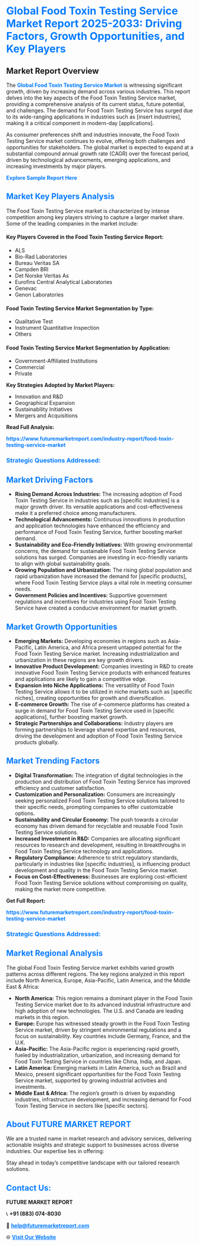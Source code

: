<h1 style="color: #007BFF;">Global Food Toxin Testing Service Market Report 2025-2033: Driving Factors, Growth Opportunities, and Key Players</h1>

<section id="overview">
<h2>Market Report Overview</h2>
<p>The <a href="https://www.futuremarketreport.com/industry-report/food-toxin-testing-service-market" style="color: #007BFF; text-decoration: none;"><strong>Global Food Toxin Testing Service Market</strong></a> is witnessing significant growth, driven by increasing demand across various industries. This report delves into the key aspects of the Food Toxin Testing Service market, providing a comprehensive analysis of its current status, future potential, and challenges. The demand for Food Toxin Testing Service has surged due to its wide-ranging applications in industries such as [insert industries], making it a critical component in modern-day [applications].</p>
<p>As consumer preferences shift and industries innovate, the Food Toxin Testing Service market continues to evolve, offering both challenges and opportunities for stakeholders. The global market is expected to expand at a substantial compound annual growth rate (CAGR) over the forecast period, driven by technological advancements, emerging applications, and increasing investments by major players.</p>
</section>

<section id="overview">
<p><a href="https://www.futuremarketreport.com/request-sample/reportId=43431" style="color: #007BFF; text-decoration: none;"><strong>Explore Sample Report Here</strong></a></p>
</section>

<section id="key-players">
<h2 style="color: #007BFF;">Market Key Players Analysis</h2>
<p>The Food Toxin Testing Service market is characterized by intense competition among key players striving to capture a larger market share. Some of the leading companies in the market include:</p>
<h4>Key Players Covered in the Food Toxin Testing Service Report:</h4>
<ul><li>ALS</li><li>Bio-Rad Laboratories</li><li>Bureau Veritas SA</li><li>Campden BRI</li><li>Det Norske Veritas As</li><li>Eurofins Central Analytical Laboratories</li><li>Genevac</li><li>Genon Laboratories</li></ul>
<h4>Food Toxin Testing Service Market Segmentation by Type:</h4>
<ul><li>Qualitative Test</li><li>Instrument Quantitative Inspection</li><li>Others</li></ul>

<h4>Food Toxin Testing Service Market Segmentation by Application:</h4>
<ul><li>Government-Affiliated Institutions</li><li>Commercial</li><li>Private</li></ul>
<p><strong>Key Strategies Adopted by Market Players:</strong></p>
<ul>
<li>Innovation and R&D</li>
<li>Geographical Expansion</li>
<li>Sustainability Initiatives</li>
<li>Mergers and Acquisitions</li>
</ul>
</section>

<section>
<p><strong>Read Full Analysis: </strong></p><a href="https://www.futuremarketreport.com/industry-report/food-toxin-testing-service-market" style="color: #007BFF; text-decoration: none;"><strong>https://www.futuremarketreport.com/industry-report/food-toxin-testing-service-market</strong></a>
<h3 style="color: #007BFF;">Strategic Questions Addressed:</h3>
</section>

<section id="driving-factors">
<h2 style="color: #007BFF;">Market Driving Factors</h2>
<ul>
<li><strong>Rising Demand Across Industries:</strong> The increasing adoption of Food Toxin Testing Service in industries such as [specific industries] is a major growth driver. Its versatile applications and cost-effectiveness make it a preferred choice among manufacturers.</li>
<li><strong>Technological Advancements:</strong> Continuous innovations in production and application technologies have enhanced the efficiency and performance of Food Toxin Testing Service, further boosting market demand.</li>
<li><strong>Sustainability and Eco-Friendly Initiatives:</strong> With growing environmental concerns, the demand for sustainable Food Toxin Testing Service solutions has surged. Companies are investing in eco-friendly variants to align with global sustainability goals.</li>
<li><strong>Growing Population and Urbanization:</strong> The rising global population and rapid urbanization have increased the demand for [specific products], where Food Toxin Testing Service plays a vital role in meeting consumer needs.</li>
<li><strong>Government Policies and Incentives:</strong> Supportive government regulations and incentives for industries using Food Toxin Testing Service have created a conducive environment for market growth.</li>
</ul>
</section>

<section id="growth-opportunities">
<h2 style="color: #007BFF;">Market Growth Opportunities</h2>
<ul>
<li><strong>Emerging Markets:</strong> Developing economies in regions such as Asia-Pacific, Latin America, and Africa present untapped potential for the Food Toxin Testing Service market. Increasing industrialization and urbanization in these regions are key growth drivers.</li>
<li><strong>Innovative Product Development:</strong> Companies investing in R&D to create innovative Food Toxin Testing Service products with enhanced features and applications are likely to gain a competitive edge.</li>
<li><strong>Expansion into Niche Applications:</strong> The versatility of Food Toxin Testing Service allows it to be utilized in niche markets such as [specific niches], creating opportunities for growth and diversification.</li>
<li><strong>E-commerce Growth:</strong> The rise of e-commerce platforms has created a surge in demand for Food Toxin Testing Service used in [specific applications], further boosting market growth.</li>
<li><strong>Strategic Partnerships and Collaborations:</strong> Industry players are forming partnerships to leverage shared expertise and resources, driving the development and adoption of Food Toxin Testing Service products globally.</li>
</ul>
</section>

<section id="trending-factors">
<h2 style="color: #007BFF;">Market Trending Factors</h2>
<ul>
<li><strong>Digital Transformation:</strong> The integration of digital technologies in the production and distribution of Food Toxin Testing Service has improved efficiency and customer satisfaction.</li>
<li><strong>Customization and Personalization:</strong> Consumers are increasingly seeking personalized Food Toxin Testing Service solutions tailored to their specific needs, prompting companies to offer customizable options.</li>
<li><strong>Sustainability and Circular Economy:</strong> The push towards a circular economy has driven demand for recyclable and reusable Food Toxin Testing Service solutions.</li>
<li><strong>Increased Investment in R&D:</strong> Companies are allocating significant resources to research and development, resulting in breakthroughs in Food Toxin Testing Service technology and applications.</li>
<li><strong>Regulatory Compliance:</strong> Adherence to strict regulatory standards, particularly in industries like [specific industries], is influencing product development and quality in the Food Toxin Testing Service market.</li>
<li><strong>Focus on Cost-Effectiveness:</strong> Businesses are exploring cost-efficient Food Toxin Testing Service solutions without compromising on quality, making the market more competitive.</li>
</ul>
</section>

<section>
<p><strong>Get Full Report: </strong></p><a href="https://www.futuremarketreport.com/industry-report/food-toxin-testing-service-market" style="color: #007BFF; text-decoration: none;"><strong>https://www.futuremarketreport.com/industry-report/food-toxin-testing-service-market</strong></a>
<h3 style="color: #007BFF;">Strategic Questions Addressed:</h3>
</section>


<section id="regional-analysis">
<h2 style="color: #007BFF;">Market Regional Analysis</h2>
<p>The global Food Toxin Testing Service market exhibits varied growth patterns across different regions. The key regions analyzed in this report include North America, Europe, Asia-Pacific, Latin America, and the Middle East & Africa:</p>
<ul>
<li><strong>North America:</strong> This region remains a dominant player in the Food Toxin Testing Service market due to its advanced industrial infrastructure and high adoption of new technologies. The U.S. and Canada are leading markets in this region.</li>
<li><strong>Europe:</strong> Europe has witnessed steady growth in the Food Toxin Testing Service market, driven by stringent environmental regulations and a focus on sustainability. Key countries include Germany, France, and the U.K.</li>
<li><strong>Asia-Pacific:</strong> The Asia-Pacific region is experiencing rapid growth, fueled by industrialization, urbanization, and increasing demand for Food Toxin Testing Service in countries like China, India, and Japan.</li>
<li><strong>Latin America:</strong> Emerging markets in Latin America, such as Brazil and Mexico, present significant opportunities for the Food Toxin Testing Service market, supported by growing industrial activities and investments.</li>
<li><strong>Middle East & Africa:</strong> The region’s growth is driven by expanding industries, infrastructure development, and increasing demand for Food Toxin Testing Service in sectors like [specific sectors].</li>
</ul>
</section>

<footer>
<h2 style="color: #007BFF;">About FUTURE MARKET REPORT</h2>
<p>We are a trusted name in market research and advisory services, delivering actionable insights and strategic support to businesses across diverse industries. Our expertise lies in offering:</p>

<p>Stay ahead in today’s competitive landscape with our tailored research solutions.</p>

<h2 style="color: #007BFF;">Contact Us:</h2>
<p><strong>FUTURE MARKET REPORT</strong></p>
<p>📞 <strong>+91 (883) 074-8030</strong></p>
<p>📧 <strong><a href="mailto:help@futuremarketreport.com" style="color: #007BFF;">help@futuremarketreport.com</a></strong></p>
<p>🌐 <strong><a href="https://www.futuremarketreport.com/" style="color: #007BFF;">Visit Our Website</a></strong></p>
</footer>